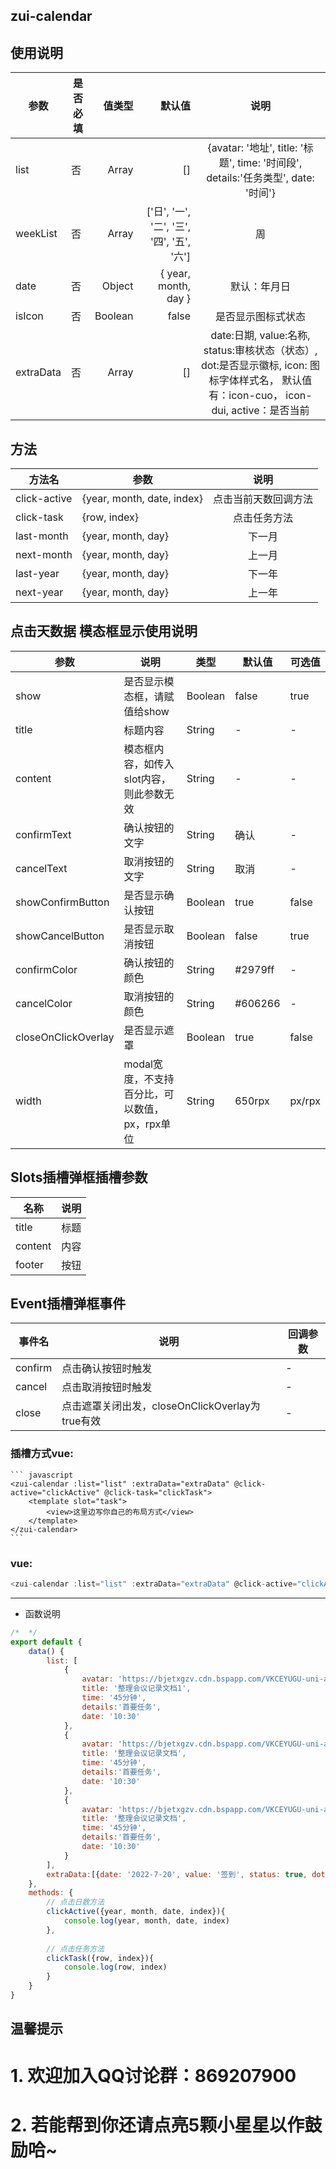 ## zui-calendar
## 使用说明
| 参数		| 是否必填	|  值类型	| 默认值	| 说明			|
| --------- | -------- 	| -----: 	| --: 	| :------------:|
| list		|	否 		| Array	| []	| {avatar: '地址', title: '标题', time: '时间段', details:'任务类型', date: '时间'}	|
| weekList | 否   | Array | ['日', '一', '二', '三', '四', '五', '六'] | 周 |
| date     | 否   | Object | { year, month, day } | 默认：年月日 |
| isIcon     | 否   | Boolean | false | 是否显示图标式状态 |
| extraData  | 否   | Array | [] | date:日期, value:名称, status:审核状态（状态）, dot:是否显示徽标, icon: 图标字体样式名， 默认值有：icon-cuo， icon-dui, active：是否当前 |

## 方法
| 方法名|  参数| 说明|
| --------- | ---------| :--: |
| click-active | {year, month, date, index} | 点击当前天数回调方法|
| click-task | {row, index} | 点击任务方法 |
| last-month | {year, month, day} | 下一月 |
| next-month | {year, month, day} | 上一月 |
| last-year | {year, month, day} | 下一年 |
| next-year | {year, month, day} | 上一年 |

## 点击天数据 模态框显示使用说明
| 参数	 | 说明	|  类型	| 默认值	| 可选值	|
| ------ | -------- | ----- | -- | -------- |
| show	| 是否显示模态框，请赋值给show	|  Boolean	| false	| true|
| title	| 标题内容	|  String	| -	| -  |
| content	| 模态框内容，如传入slot内容，则此参数无效	|  String	| -	| - |
| confirmText	| 确认按钮的文字	|  String	| 确认	| - |
| cancelText	| 取消按钮的文字	|  String	| 取消	| - |
| showConfirmButton	| 是否显示确认按钮	|  Boolean	| true	| false |
| showCancelButton	| 是否显示取消按钮	|  Boolean	| false	| true |
| confirmColor	| 确认按钮的颜色	|  String	| #2979ff	| - |
| cancelColor	| 取消按钮的颜色	|  String	| #606266	| - |
| closeOnClickOverlay	| 是否显示遮罩	|  Boolean	| true	| false |
| width	| modal宽度，不支持百分比，可以数值，px，rpx单位	|  String | 650rpx	| px/rpx |

## Slots插槽弹框插槽参数
| 名称	 | 说明 |
| --------- | ---------|
| title | 标题 |
| content | 内容 |
| footer | 按钮 |

## Event插槽弹框事件
| 事件名	 | 说明 | 回调参数 |
| --------- | ---------| ---------|
| confirm | 点击确认按钮时触发 | - |
| cancel | 点击取消按钮时触发 | - |
| close | 点击遮罩关闭出发，closeOnClickOverlay为true有效 | - |
### 插槽方式vue:
	``` javascript
	<zui-calendar :list="list" :extraData="extraData" @click-active="clickActive" @click-task="clickTask">
		<template slot="task">
			<view>这里边写你自己的布局方式</view>
		</template>
	</zui-calendar>
	```
### vue:
``` javascript
<zui-calendar :list="list" :extraData="extraData" @click-active="clickActive" @click-task="clickTask"></zui-calendar>
```

---
* 函数说明


``` javascript
/*  */
export default {
	data() {
		list: [
			{
				avatar: 'https://bjetxgzv.cdn.bspapp.com/VKCEYUGU-uni-app-doc/6acec660-4f31-11eb-a16f-5b3e54966275.jpg',
				title: '整理会议记录文档1',
				time: '45分钟',
				details:'首要任务',
				date: '10:30'
			},
			{
				avatar: 'https://bjetxgzv.cdn.bspapp.com/VKCEYUGU-uni-app-doc/6acec660-4f31-11eb-a16f-5b3e54966275.jpg',
				title: '整理会议记录文档',
				time: '45分钟',
				details:'首要任务',
				date: '10:30'
			},
			{
				avatar: 'https://bjetxgzv.cdn.bspapp.com/VKCEYUGU-uni-app-doc/6acec660-4f31-11eb-a16f-5b3e54966275.jpg',
				title: '整理会议记录文档',
				time: '45分钟',
				details:'首要任务',
				date: '10:30'
			}
		],
		extraData:[{date: '2022-7-20', value: '签到', status: true, dot: true, active: false},{date: '2022-7-19', value: '未签到', status: false, dot: true, active: true}]
	},
	methods: {
		// 点击日数方法
		clickActive({year, month, date, index}){
			console.log(year, month, date, index)
		},
		
		// 点击任务方法
		clickTask({row, index}){
			console.log(row, index)
		}
	}
}
```
## 温馨提示
 # 1. 欢迎加入QQ讨论群：869207900
 # 2. 若能帮到你还请点亮5颗小星星以作鼓励哈~
